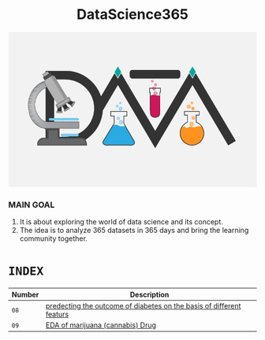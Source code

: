 <h1 align="center" style="font-weight: bold;">DataScience365</h1>
<p align="center">
  <img src="https://github.com/HiteshGorana/DataScience365/blob/master/Awesom-Data-Science4.png" />
</p>

### MAIN GOAL

1. It is about exploring the world of data science and its concept.
2. The idea is to analyze 365 datasets in 365 days and bring the learning community together.


# `INDEX`
| Number | Description |
|---|-------------|
| `08`   | [predecting the outcome of diabetes on the basis of different featurs ](https://github.com/HiteshGorana/DataScience365/blob/master/08%20Date%20-7-9-2018/prediction.ipynb) |
|`09`|[EDA of marijuana (cannabis) Drug](https://github.com/HiteshGorana/DataScience365/blob/master/09%20Date%20-8-9-2018/EDA%20Cannabis.ipynb)|


